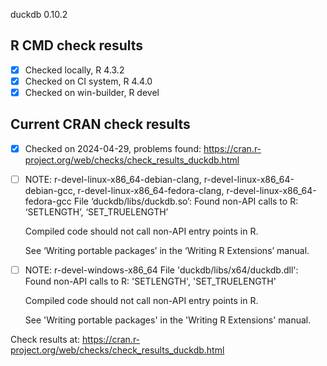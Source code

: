 duckdb 0.10.2

## R CMD check results

- [x] Checked locally, R 4.3.2
- [x] Checked on CI system, R 4.4.0
- [x] Checked on win-builder, R devel

## Current CRAN check results

- [x] Checked on 2024-04-29, problems found: https://cran.r-project.org/web/checks/check_results_duckdb.html
- [ ] NOTE: r-devel-linux-x86_64-debian-clang, r-devel-linux-x86_64-debian-gcc, r-devel-linux-x86_64-fedora-clang, r-devel-linux-x86_64-fedora-gcc
     File ‘duckdb/libs/duckdb.so’:
     Found non-API calls to R: ‘SETLENGTH’, ‘SET_TRUELENGTH’
     
     Compiled code should not call non-API entry points in R.
     
     See ‘Writing portable packages’ in the ‘Writing R Extensions’ manual.
- [ ] NOTE: r-devel-windows-x86_64
     File 'duckdb/libs/x64/duckdb.dll':
     Found non-API calls to R: 'SETLENGTH', 'SET_TRUELENGTH'
     
     Compiled code should not call non-API entry points in R.
     
     See 'Writing portable packages' in the 'Writing R Extensions' manual.

Check results at: https://cran.r-project.org/web/checks/check_results_duckdb.html
